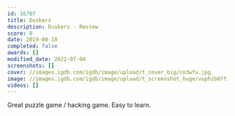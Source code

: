 ```yaml
---
id: 16707
title: Duskers
description: Duskers - Review
score: 8
date: 2019-08-10
completed: false
awards: []
modified_date: 2022-07-04
screenshots: []
cover: //images.igdb.com/igdb/image/upload/t_cover_big/co3wfu.jpg
image: //images.igdb.com/igdb/image/upload/t_screenshot_huge/vuphzb07fitqavq3r6qo.jpg
videos: []
---
```

Great puzzle game / hacking game. Easy to learn.